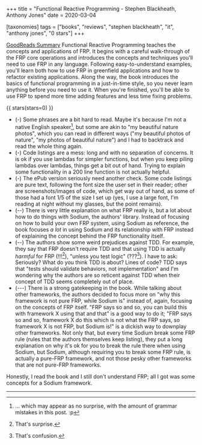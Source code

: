 +++
title = "Functional Reactive Programming -  Stephen Blackheath, Anthony Jones"
date = 2020-03-04

[taxonomies]
tags = ["books", "reviews", "stephen blackheath", "it", "anthony jones", 
"0 stars"]
+++

[GoodReads Summary](https://www.goodreads.com/book/show/24671986-functional-reactive-programming)
Functional Reactive Programming teaches the concepts and applications of FRP.
It begins with a careful walk-through of the FRP core operations and
introduces the concepts and techniques you'll need to use FRP in any language.
Following easy-to-understand examples, you'll learn both how to use FRP in
greenfield applications and how to refactor existing applications. Along the
way, the book introduces the basics of functional programming in a
just-in-time style, so you never learn anything before you need to use it.
When you're finished, you'll be able to use FRP to spend more time adding
features and less time fixing problems.

<!-- more -->

{{ stars(stars=0) }}

* (-) Some phrases are a bit hard to read. Maybe it's because I'm
	not a native English speaker[^1], but some are akin to "my beautiful
	nature photos", which you can read in different ways ("my beautiful photos
	of nature", "my photos of beautiful nature") and I had to backtrack and
	read the whole thing again.
* (-) Code listings are a mess: long and with no separation of concerns. It is
    ok if you use lambdas for simpler functions, but when you keep piling
	lambdas over lambdas, things get a bit out of hand. Trying to explain some
	functionality in a 200 line function is not actually helpful.
* (-) The ePub version seriously need another check. Some code listings are
	pure text, following the font size the user set in their reader; other are
	screenshots/images of code, which get way out of hand, as some of those
	had a font 1/5 of the size I set up (yes, I use a large font, I'm reading
	at night without my glasses, but the point remains).
* (--) There is very little explanation on what FRP really is, but a lot about
	how to do things with Sodium, the authors' library. Instead of focusing on
	how to build your own FRP system, using Sodium as reference, the book
	focuses _a lot_ in using Sodium and its relationship with FRP instead
	of explaining the concept behind the FRP functionality itself.
* (--) The authors show some weird prejudices against TDD. For example, they
	say that FRP doesn't require TDD and that using TDD is actually _harmful_
	for FRP (!!![^2]), "unless you test logic" (???[^3]). I have to ask: Seriously?
	What do you think TDD is about? Lines of code? TDD says that "tests should
	validate behaviors, not implementation" and I'm wondering why the authors
	are so reticent against TDD when their concept of TDD seems completely out
	of place.
* (---) There is a strong gatekeeping in the book. While talking about other
	frameworks, the authors decided to focus more on "why this framework
	is not pure FRP, while Sodium is" instead of, again, focusing on the
	concepts of FRP itself. "FRP says so and so, you can build this with
	framework X using that and that" is a good way to do it; "FRP says so and
	so, framework X do this which is not what the FRP says, so framework X is
	not FRP, but Sodium is!" is a dickish way to downplay other frameworks.
	Not only that, but every time Sodium break some FRP rule (rules that
	the authors themselves keep listing), they put a long explanation on why
	it's ok for you to break the rule there when using Sodium, but Sodium,
	although requiring you to break some FRP rule, is actually a pure-FRP
	framework, and not those pesky other frameworks that are not pure-FRP
	frameworks.

Honestly, I read the book and I still don't understand FRP; all I got was some
concepts for a Sodium framework.

---

[^1]: ... which may appear as no surprise, with the amount of grammar mistakes
  in this post. :p
[^2]: That's surprise.
[^3]: That's confusion.
